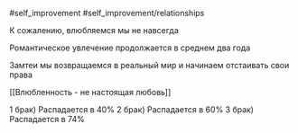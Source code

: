 #self_improvement #self_improvement/relationships 

К сожалению, влюбляемся мы не навсегда

Романтическое увлечение продолжается в среднем два года

Замтеи мы возвращаемся в реальный мир и начинаем отстаивать свои права

[[Влюбленность - не настоящая любовь]]

1 брак) Распадается в 40%
2 брак) Распадается в 60%
3 брак) Распадается в 74%
